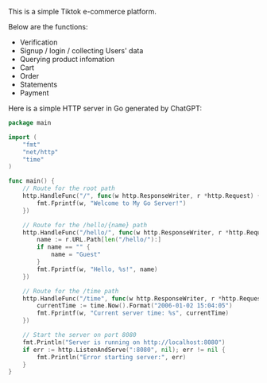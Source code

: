 This is a simple Tiktok e-commerce platform.

Below are the functions:

- Verification
- Signup / login / collecting Users' data
- Querying product infomation
- Cart
- Order
- Statements
- Payment

Here is a simple HTTP server in Go generated by ChatGPT:

```go
package main

import (
    "fmt"
    "net/http"
    "time"
)

func main() {
    // Route for the root path
    http.HandleFunc("/", func(w http.ResponseWriter, r *http.Request) {
        fmt.Fprintf(w, "Welcome to My Go Server!")
    })

    // Route for the /hello/{name} path
    http.HandleFunc("/hello/", func(w http.ResponseWriter, r *http.Request) {
        name := r.URL.Path[len("/hello/"):]
        if name == "" {
            name = "Guest"
        }
        fmt.Fprintf(w, "Hello, %s!", name)
    })

    // Route for the /time path
    http.HandleFunc("/time", func(w http.ResponseWriter, r *http.Request) {
        currentTime := time.Now().Format("2006-01-02 15:04:05")
        fmt.Fprintf(w, "Current server time: %s", currentTime)
    })

    // Start the server on port 8080
    fmt.Println("Server is running on http://localhost:8080")
    if err := http.ListenAndServe(":8080", nil); err != nil {
        fmt.Println("Error starting server:", err)
    }
}
```
